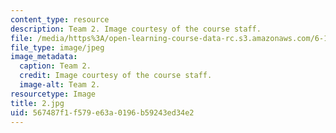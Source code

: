 ```yaml
---
content_type: resource
description: Team 2. Image courtesy of the course staff.
file: /media/https%3A/open-learning-course-data-rc.s3.amazonaws.com/6-186-mobile-autonomous-systems-laboratory-january-iap-2005/567487f1f579e63a0196b59243ed34e2_2.jpg
file_type: image/jpeg
image_metadata:
  caption: Team 2.
  credit: Image courtesy of the course staff.
  image-alt: Team 2.
resourcetype: Image
title: 2.jpg
uid: 567487f1-f579-e63a-0196-b59243ed34e2
---
```

